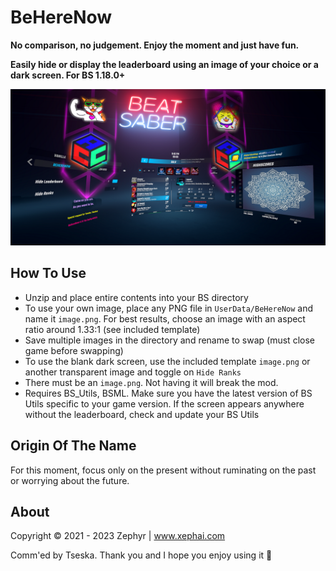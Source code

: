 # BeHereNow

**No comparison, no judgement. Enjoy the moment and just have fun.**

**Easily hide or display the leaderboard using an image of your choice or a dark screen. For BS 1.18.0+**

![screenshot](https://github.com/zeph-yr/BeHereNow/blob/master/Screenshots/beherenow_menu_small.png)

## How To Use
- Unzip and place entire contents into your BS directory
- To use your own image, place any PNG file in `UserData/BeHereNow` and name it `image.png`. For best results, choose an image with an aspect ratio around 1.33:1 (see included template)
- Save multiple images in the directory and rename to swap (must close game before swapping)
- To use the blank dark screen, use the included template `image.png` or another transparent image and toggle on `Hide Ranks`
- There must be an `image.png`. Not having it will break the mod.
- Requires BS_Utils, BSML. Make sure you have the latest version of BS Utils specific to your game version. If the screen appears anywhere without the leaderboard, check and update your BS Utils

## Origin Of The Name
For this moment, focus only on the present without ruminating on the past or worrying about the future.

## About
Copyright © 2021 - 2023 Zephyr | www.xephai.com

Comm'ed by Tseska. Thank you and I hope you enjoy using it 💖
